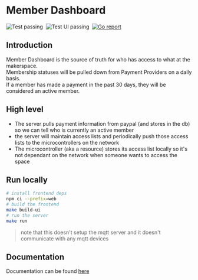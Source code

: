 # Member Dashboard

<div style="display: inline-flex; gap: 8px">
    <img alt="Test passing" src="https://github.com/Hackrva/memberdashboard/workflows/Test/badge.svg" />
    <img alt="Test UI passing" src="https://github.com/Hackrva/memberdashboard/workflows/Test%20UI/badge.svg" />
    <a href="https://goreportcard.com/report/github.com/HackRVA/memberserver">
    <img alt="Go report" src="https://goreportcard.com/badge/github.com/HackRVA/memberserver">
    </a>
</div>

## Introduction

Member Dashboard is the source of truth for who has access to what at the makerspace.  
Membership statuses will be pulled down from Payment Providers on a daily basis.  
If a member has made a payment in the past 30 days, they will be considered an active member.

## High level

- The server pulls payment information from paypal (and stores in the db) so we can tell who is currently an active member
- the server will maintain access lists and periodically push those access lists to the microcontrollers on the network
- The microcontroller (aka a resource) stores its access list locally so it's not dependant on the network when someone wants to access the space

## Run locally

```bash
# install frontend deps
npm ci --prefix=web
# build the frontend
make build-ui
# run the server
make run
```

> note that this doesn't setup the mqtt server and it doesn't communicate with any mqtt devices

## Documentation

Documentation can be found [here](https://hackrva.github.io/memberdashboard/development/setup.html)
